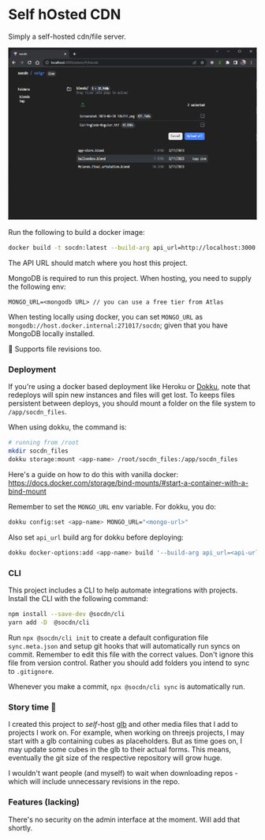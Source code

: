 # Self hOsted CDN

Simply a self-hosted cdn/file server.

![Screenshot](/assets/screenshot.png)

Run the following to build a docker image:

```sh
docker build -t socdn:latest --build-arg api_url=http://localhost:3000
```

The API URL should match where you host this project.

MongoDB is required to run this project. When hosting, you need to supply the following env:

```
MONGO_URL=<mongodb URL> // you can use a free tier from Atlas
```

When testing locally using docker, you can set `MONGO_URL` as `mongodb://host.docker.internal:271017/socdn`; given that you have MongoDB locally installed.

🌵 Supports file revisions too.

### Deployment

If you're using a docker based deployment like Heroku or [Dokku](https://dokku.com), note that redeploys will spin new instances and files will get lost. To keeps files persistent between deploys, you should mount a folder on the file system to `/app/socdn_files`.

When using dokku, the command is:

```sh
# running from /root
mkdir socdn_files
dokku storage:mount <app-name> /root/socdn_files:/app/socdn_files
```

Here's a guide on how to do this with vanilla docker: https://docs.docker.com/storage/bind-mounts/#start-a-container-with-a-bind-mount

Remember to set the `MONGO_URL` env variable. For dokku, you do:

```sh
dokku config:set <app-name> MONGO_URL="<mongo-url>"
```

Also set `api_url` build arg for dokku before deploying:

```sh
dokku docker-options:add <app-name> build '--build-arg api_url=<api-url-for-frontend>'
```


### CLI

This project includes a CLI to help automate integrations with projects. Install the CLI with the following command:

```sh
npm install --save-dev @socdn/cli
yarn add -D  @socdn/cli
```

Run `npx @socdn/cli init` to create a default configuration file `sync.meta.json` and setup git hooks that will automatically run syncs on commit. Remember to edit this file with the correct values. Don't ignore this file from version control. Rather you should add folders you intend to sync to `.gitignore`.

Whenever you make a commit, `npx @socdn/cli sync` is automatically run.


### Story time 📖

I created this project to _self_-host [glb](https://en.wikipedia.org/wiki/GlTF) and other media files that I add to projects I work on. For example, when working on threejs projects, I may start with a glb containing cubes as placeholders. But as time goes on, I may update some cubes in the glb to their actual forms. This means, eventually the git size of the respective repository will grow huge.

I wouldn't want people (and myself) to wait when downloading repos - which will include unnecessary revisions in the repo.

### Features (lacking)

There's no security on the admin interface at the moment. Will add that shortly.
